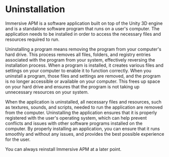 # Uninstallation

Immersive APM is a software application built on top of the Unity 3D engine and is a standalone software program that runs on a user's computer. The application needs to be installed in order to access the necessary files and resources required to run.

Uninstalling a program means removing the program from your computer's hard drive. This process removes all files, folders, and registry entries associated with the program from your system, effectively reversing the installation process. When a program is installed, it creates various files and settings on your computer to enable it to function correctly. When you uninstall a program, those files and settings are removed, and the program is no longer accessible or available on your computer. This frees up space on your hard drive and ensures that the program is not taking up unnecessary resources on your system.

When the application is uninstalled, all necessary files and resources, such as textures, sounds, and scripts, needed to run the application are removed from the computer. Uninstalling the application ensures that it is properly registered with the user's operating system, which can help prevent conflicts and issues with other software programs installed on the computer. By properly installing an application, you can ensure that it runs smoothly and without any issues, and provides the best possible experience for the user. 

You can always reinstall Immersive APM at a later point.

